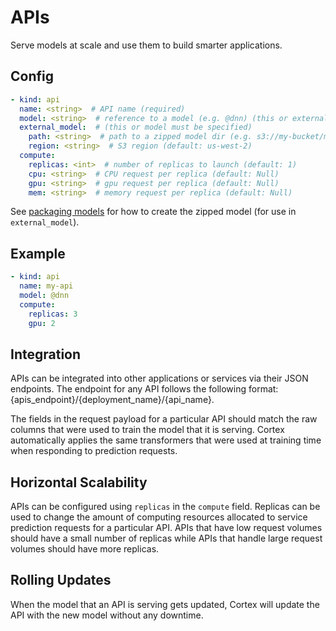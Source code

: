 # APIs

Serve models at scale and use them to build smarter applications.

## Config

```yaml
- kind: api
  name: <string>  # API name (required)
  model: <string>  # reference to a model (e.g. @dnn) (this or external_model must be specified)
  external_model:  # (this or model must be specified)
    path: <string>  # path to a zipped model dir (e.g. s3://my-bucket/model.zip)
    region: <string>  # S3 region (default: us-west-2)
  compute:
    replicas: <int>  # number of replicas to launch (default: 1)
    cpu: <string>  # CPU request per replica (default: Null)
    gpu: <string>  # gpu request per replica (default: Null)
    mem: <string>  # memory request per replica (default: Null)
```

See [packaging models](packaging-models.md) for how to create the zipped model (for use in `external_model`).

## Example

```yaml
- kind: api
  name: my-api
  model: @dnn
  compute:
    replicas: 3
    gpu: 2
```

## Integration

APIs can be integrated into other applications or services via their JSON endpoints. The endpoint for any API follows the following format: {apis_endpoint}/{deployment_name}/{api_name}.

The fields in the request payload for a particular API should match the raw columns that were used to train the model that it is serving. Cortex automatically applies the same transformers that were used at training time when responding to prediction requests.

## Horizontal Scalability

APIs can be configured using `replicas` in the `compute` field. Replicas can be used to change the amount of computing resources allocated to service prediction requests for a particular API. APIs that have low request volumes should have a small number of replicas while APIs that handle large request volumes should have more replicas.

## Rolling Updates

When the model that an API is serving gets updated, Cortex will update the API with the new model without any downtime.
